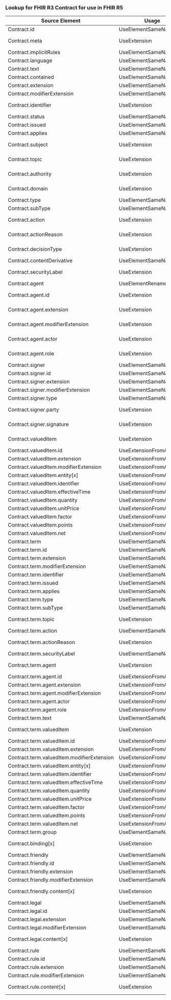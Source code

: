 ### Lookup for FHIR R3 Contract for use in FHIR R5

| Source Element | Usage | Target |
| -------------- | ----- | ------ |
| Contract.id | UseElementSameName | Contract.id |
| Contract.meta | UseExtension | http://hl7.org/fhir/3.0/StructureDefinition/extension-Contract.meta |
| Contract.implicitRules | UseElementSameName | Contract.implicitRules |
| Contract.language | UseElementSameName | Contract.language |
| Contract.text | UseElementSameName | Contract.text |
| Contract.contained | UseElementSameName | Contract.contained |
| Contract.extension | UseElementSameName | Contract.extension |
| Contract.modifierExtension | UseElementSameName | Contract.modifierExtension |
| Contract.identifier | UseExtension | http://hl7.org/fhir/3.0/StructureDefinition/extension-Contract.identifier |
| Contract.status | UseElementSameName | Contract.status |
| Contract.issued | UseElementSameName | Contract.issued |
| Contract.applies | UseElementSameName | Contract.applies |
| Contract.subject | UseExtension | http://hl7.org/fhir/3.0/StructureDefinition/extension-Contract.subject |
| Contract.topic | UseExtension | http://hl7.org/fhir/3.0/StructureDefinition/extension-Contract.topic |
| Contract.authority | UseExtension | http://hl7.org/fhir/3.0/StructureDefinition/extension-Contract.authority |
| Contract.domain | UseExtension | http://hl7.org/fhir/3.0/StructureDefinition/extension-Contract.domain |
| Contract.type | UseElementSameName | Contract.type |
| Contract.subType | UseElementSameName | Contract.subType |
| Contract.action | UseExtension | http://hl7.org/fhir/3.0/StructureDefinition/extension-Contract.action |
| Contract.actionReason | UseExtension | http://hl7.org/fhir/3.0/StructureDefinition/extension-Contract.actionReason |
| Contract.decisionType | UseExtension | http://hl7.org/fhir/3.0/StructureDefinition/extension-Contract.decisionType |
| Contract.contentDerivative | UseElementSameName | Contract.contentDerivative |
| Contract.securityLabel | UseExtension | http://hl7.org/fhir/3.0/StructureDefinition/extension-Contract.securityLabel |
| Contract.agent | UseElementRenamed | Contract |
| Contract.agent.id | UseExtension | http://hl7.org/fhir/3.0/StructureDefinition/extension-Contract.agent.id |
| Contract.agent.extension | UseExtension | http://hl7.org/fhir/3.0/StructureDefinition/extension-Contract.agent.extension |
| Contract.agent.modifierExtension | UseExtension | http://hl7.org/fhir/3.0/StructureDefinition/extension-Contract.agent.modifierExtension |
| Contract.agent.actor | UseExtension | http://hl7.org/fhir/3.0/StructureDefinition/extension-Contract.agent.actor |
| Contract.agent.role | UseExtension | http://hl7.org/fhir/3.0/StructureDefinition/extension-Contract.agent.role |
| Contract.signer | UseElementSameName | Contract.signer |
| Contract.signer.id | UseElementSameName | Contract.signer.id |
| Contract.signer.extension | UseElementSameName | Contract.signer.extension |
| Contract.signer.modifierExtension | UseElementSameName | Contract.signer.modifierExtension |
| Contract.signer.type | UseElementSameName | Contract.signer.type |
| Contract.signer.party | UseExtension | http://hl7.org/fhir/3.0/StructureDefinition/extension-Contract.signer.party |
| Contract.signer.signature | UseExtension | http://hl7.org/fhir/3.0/StructureDefinition/extension-Contract.signer.signature |
| Contract.valuedItem | UseExtension | http://hl7.org/fhir/3.0/StructureDefinition/extension-Contract.valuedItem |
| Contract.valuedItem.id | UseExtensionFromAncestor | - |
| Contract.valuedItem.extension | UseExtensionFromAncestor | - |
| Contract.valuedItem.modifierExtension | UseExtensionFromAncestor | - |
| Contract.valuedItem.entity[x] | UseExtensionFromAncestor | - |
| Contract.valuedItem.identifier | UseExtensionFromAncestor | - |
| Contract.valuedItem.effectiveTime | UseExtensionFromAncestor | - |
| Contract.valuedItem.quantity | UseExtensionFromAncestor | - |
| Contract.valuedItem.unitPrice | UseExtensionFromAncestor | - |
| Contract.valuedItem.factor | UseExtensionFromAncestor | - |
| Contract.valuedItem.points | UseExtensionFromAncestor | - |
| Contract.valuedItem.net | UseExtensionFromAncestor | - |
| Contract.term | UseElementSameName | Contract.term |
| Contract.term.id | UseElementSameName | Contract.term.id |
| Contract.term.extension | UseElementSameName | Contract.term.extension |
| Contract.term.modifierExtension | UseElementSameName | Contract.term.modifierExtension |
| Contract.term.identifier | UseElementSameName | Contract.term.identifier |
| Contract.term.issued | UseElementSameName | Contract.term.issued |
| Contract.term.applies | UseElementSameName | Contract.term.applies |
| Contract.term.type | UseElementSameName | Contract.term.type |
| Contract.term.subType | UseElementSameName | Contract.term.subType |
| Contract.term.topic | UseExtension | http://hl7.org/fhir/3.0/StructureDefinition/extension-Contract.term.topic |
| Contract.term.action | UseElementSameName | Contract.term.action |
| Contract.term.actionReason | UseExtension | http://hl7.org/fhir/3.0/StructureDefinition/extension-Contract.term.actionReason |
| Contract.term.securityLabel | UseElementSameName | Contract.term.securityLabel |
| Contract.term.agent | UseExtension | http://hl7.org/fhir/3.0/StructureDefinition/extension-Contract.term.agent |
| Contract.term.agent.id | UseExtensionFromAncestor | - |
| Contract.term.agent.extension | UseExtensionFromAncestor | - |
| Contract.term.agent.modifierExtension | UseExtensionFromAncestor | - |
| Contract.term.agent.actor | UseExtensionFromAncestor | - |
| Contract.term.agent.role | UseExtensionFromAncestor | - |
| Contract.term.text | UseElementSameName | Contract.term.text |
| Contract.term.valuedItem | UseExtension | http://hl7.org/fhir/3.0/StructureDefinition/extension-Contract.term.valuedItem |
| Contract.term.valuedItem.id | UseExtensionFromAncestor | - |
| Contract.term.valuedItem.extension | UseExtensionFromAncestor | - |
| Contract.term.valuedItem.modifierExtension | UseExtensionFromAncestor | - |
| Contract.term.valuedItem.entity[x] | UseExtensionFromAncestor | - |
| Contract.term.valuedItem.identifier | UseExtensionFromAncestor | - |
| Contract.term.valuedItem.effectiveTime | UseExtensionFromAncestor | - |
| Contract.term.valuedItem.quantity | UseExtensionFromAncestor | - |
| Contract.term.valuedItem.unitPrice | UseExtensionFromAncestor | - |
| Contract.term.valuedItem.factor | UseExtensionFromAncestor | - |
| Contract.term.valuedItem.points | UseExtensionFromAncestor | - |
| Contract.term.valuedItem.net | UseExtensionFromAncestor | - |
| Contract.term.group | UseElementSameName | Contract.term.group |
| Contract.binding[x] | UseExtension | http://hl7.org/fhir/3.0/StructureDefinition/extension-Contract.binding |
| Contract.friendly | UseElementSameName | Contract.friendly |
| Contract.friendly.id | UseElementSameName | Contract.friendly.id |
| Contract.friendly.extension | UseElementSameName | Contract.friendly.extension |
| Contract.friendly.modifierExtension | UseElementSameName | Contract.friendly.modifierExtension |
| Contract.friendly.content[x] | UseExtension | http://hl7.org/fhir/3.0/StructureDefinition/extension-Contract.friendly.content |
| Contract.legal | UseElementSameName | Contract.legal |
| Contract.legal.id | UseElementSameName | Contract.legal.id |
| Contract.legal.extension | UseElementSameName | Contract.legal.extension |
| Contract.legal.modifierExtension | UseElementSameName | Contract.legal.modifierExtension |
| Contract.legal.content[x] | UseExtension | http://hl7.org/fhir/3.0/StructureDefinition/extension-Contract.legal.content |
| Contract.rule | UseElementSameName | Contract.rule |
| Contract.rule.id | UseElementSameName | Contract.rule.id |
| Contract.rule.extension | UseElementSameName | Contract.rule.extension |
| Contract.rule.modifierExtension | UseElementSameName | Contract.rule.modifierExtension |
| Contract.rule.content[x] | UseExtension | http://hl7.org/fhir/3.0/StructureDefinition/extension-Contract.rule.content |
